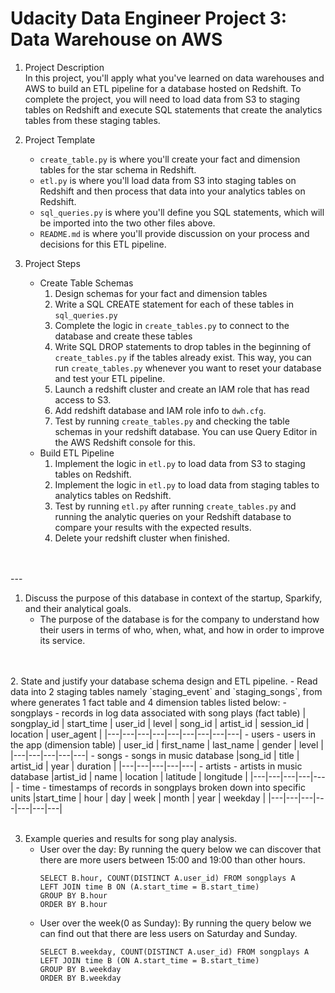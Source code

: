 # Udacity Data Engineer Project 3: Data Warehouse on AWS


1. Project Description<br>
  In this project, you'll apply what you've learned on data warehouses and AWS to build an ETL pipeline for a database hosted on Redshift. To complete the project, you will need to load data from S3 to staging tables on Redshift and execute SQL statements that create the analytics tables from these staging tables.

2. Project Template
    - `create_table.py` is where you'll create your fact and dimension tables for the star schema in Redshift.
    - `etl.py` is where you'll load data from S3 into staging tables on Redshift and then process that data into your analytics tables on Redshift.
    - `sql_queries.py` is where you'll define you SQL statements, which will be imported into the two other files above.
    - `README.md` is where you'll provide discussion on your process and decisions for this ETL pipeline.

3. Project Steps
    - Create Table Schemas
        1. Design schemas for your fact and dimension tables
        2. Write a SQL CREATE statement for each of these tables in `sql_queries.py`
        3. Complete the logic in `create_tables.py` to connect to the database and create these tables
        4. Write SQL DROP statements to drop tables in the beginning of `create_tables.py` if the tables already exist. This way, you can run `create_tables.py` whenever you want to reset your database and test your ETL pipeline.
        5. Launch a redshift cluster and create an IAM role that has read access to S3.
        6. Add redshift database and IAM role info to `dwh.cfg`.
        7. Test by running `create_tables.py` and checking the table schemas in your redshift database. You can use Query Editor in the AWS Redshift console for this.
    - Build ETL Pipeline
        1. Implement the logic in `etl.py` to load data from S3 to staging tables on Redshift.
        2. Implement the logic in `etl.py` to load data from staging tables to analytics tables on Redshift.
        3. Test by running `etl.py` after running `create_tables.py` and running the analytic queries on your Redshift database to compare your results with the expected results.
        4. Delete your redshift cluster when finished.
<br>
<br>
---

1. Discuss the purpose of this database in context of the startup, Sparkify, and their analytical goals.
    - The purpose of the database is for the company to understand how their users in terms of who, when, what, and how in order to improve its service.
<br>
<br>
2. State and justify your database schema design and ETL pipeline.
    - Read data into 2 staging tables namely `staging_event` and `staging_songs`, from where generates 1 fact table and 4 dimension tables listed below:
      - songplays - records in log data associated with song plays (fact table)
        | songplay_id | start_time | user_id | level | song_id | artist_id | session_id | location | user_agent |  
        |---|---|---|---|---|---|---|---|---|
      - users - users in the app (dimension table)
        | user_id | first_name | last_name | gender | level |
        |---|---|---|---|---|
      - songs - songs in music database
        |song_id | title | artist_id | year | duration |
        |---|---|---|---|---|
      - artists - artists in music database
        |artist_id | name | location | latitude | longitude |
        |---|---|---|---|---|
      - time - timestamps of records in songplays broken down into specific units
        |start_time | hour | day | week | month | year | weekday |
        |---|---|---|---|---|---|---|
<br>
<br>

3. Example queries and results for song play analysis.
    - User over the day: By running the query below we can discover that there are more users between 15:00 and 19:00 than other hours.
      ```
      SELECT B.hour, COUNT(DISTINCT A.user_id) FROM songplays A
      LEFT JOIN time B ON (A.start_time = B.start_time)
      GROUP BY B.hour
      ORDER BY B.hour
      ```
    - User over the week(0 as Sunday): By running the query below we can find out that there are less users on Saturday and Sunday.
      ```
      SELECT B.weekday, COUNT(DISTINCT A.user_id) FROM songplays A
      LEFT JOIN time B (ON A.start_time = B.start_time)
      GROUP BY B.weekday
      ORDER BY B.weekday
      ```

